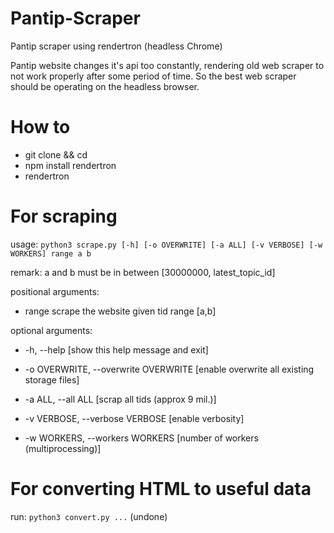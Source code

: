 # Pantip-Scraper
Pantip scraper using rendertron (headless Chrome)

Pantip website changes it's api too constantly, rendering old web scraper to not work properly after some period of time. So the best web scraper should be operating on the headless browser. 

# How to
- git clone <repo> && cd <this folder>
- npm install rendertron
- rendertron
  
# For scraping

usage: `python3 scrape.py [-h] [-o OVERWRITE] [-a ALL] [-v VERBOSE] [-w WORKERS] range a b`


remark: a and b must be in between [30000000, latest_topic_id]

positional arguments:

- range         scrape the website given tid range [a,b]

optional arguments:

- -h, --help          [show this help message and exit]
  
- -o OVERWRITE, --overwrite OVERWRITE         [enable overwrite all existing storage files]
                        
- -a ALL, --all ALL         [scrap all tids (approx 9 mil.)]
  
- -v VERBOSE, --verbose VERBOSE         [enable verbosity]
                        
- -w WORKERS, --workers WORKERS         [number of workers (multiprocessing)]


# For converting HTML to useful data


run: `python3 convert.py ...` (undone)

